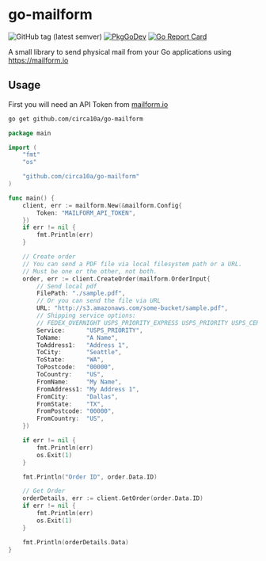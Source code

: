 # go-mailform

![GitHub tag (latest semver)](https://img.shields.io/github/v/tag/circa10a/go-mailform?style=plastic)
[![PkgGoDev](https://pkg.go.dev/badge/github.com/circa10a/go-mailform)](https://pkg.go.dev/github.com/circa10a/go-mailform?tab=overview)
[![Go Report Card](https://goreportcard.com/badge/github.com/circa10a/go-mailform)](https://goreportcard.com/report/github.com/circa10a/go-mailform)

A small library to send physical mail from your Go applications using https://mailform.io

## Usage

First you will need an API Token from [mailform.io](https://mailform.io)

```bash
go get github.com/circa10a/go-mailform
```

```go
package main

import (
	"fmt"
	"os"

	"github.com/circa10a/go-mailform"
)

func main() {
	client, err := mailform.New(&mailform.Config{
		Token: "MAILFORM_API_TOKEN",
	})
	if err != nil {
		fmt.Println(err)
	}

	// Create order
	// You can send a PDF file via local filesystem path or a URL.
	// Must be one or the other, not both.
	order, err := client.CreateOrder(mailform.OrderInput{
		// Send local pdf
		FilePath: "./sample.pdf",
		// Or you can send the file via URL
		URL: "http://s3.amazonaws.com/some-bucket/sample.pdf",
		// Shipping service options:
		// FEDEX_OVERNIGHT USPS_PRIORITY_EXPRESS USPS_PRIORITY USPS_CERTIFIED_PHYSICAL_RECEIPT USPS_CERTIFIED_RECEIPT USPS_CERTIFIED USPS_FIRST_CLASS USPS_STANDARD USPS_POSTCARD
		Service:      "USPS_PRIORITY",
		ToName:       "A Name",
		ToAddress1:   "Address 1",
		ToCity:       "Seattle",
		ToState:      "WA",
		ToPostcode:   "00000",
		ToCountry:    "US",
		FromName:     "My Name",
		FromAddress1: "My Address 1",
		FromCity:     "Dallas",
		FromState:    "TX",
		FromPostcode: "00000",
		FromCountry:  "US",
	})

	if err != nil {
		fmt.Println(err)
		os.Exit(1)
	}

	fmt.Println("Order ID", order.Data.ID)

	// Get Order
	orderDetails, err := client.GetOrder(order.Data.ID)
	if err != nil {
		fmt.Println(err)
		os.Exit(1)
	}

	fmt.Println(orderDetails.Data)
}
```
